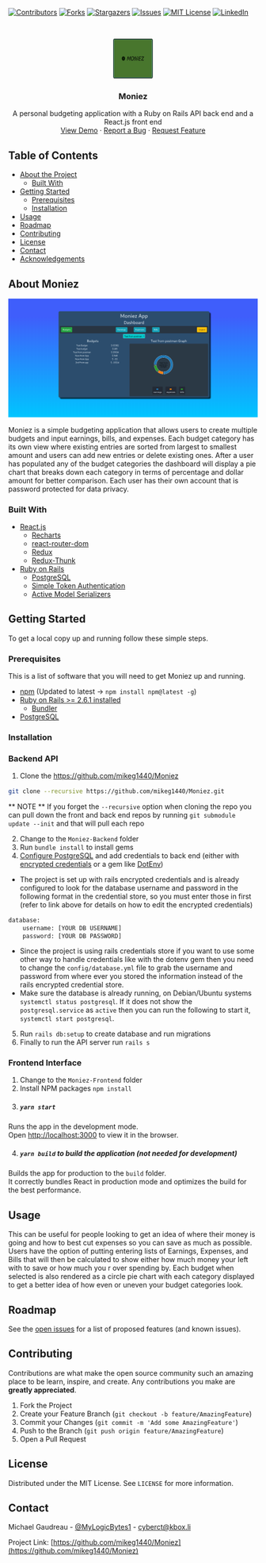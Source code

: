 

<!-- PROJECT SHIELDS -->
[![Contributors][contributors-shield]][contributors-url]
[![Forks][forks-shield]][forks-url]
[![Stargazers][stars-shield]][stars-url]
[![Issues][issues-shield]][issues-url]
[![MIT License][license-shield]][license-url]
[![LinkedIn][linkedin-shield]][linkedin-url]



<!-- PROJECT LOGO -->
<br />
<p align="center">
  <a href="https://github.com/mikeg1440/Moniez">
    <img src="https://github.com/mikeg1440/Moniez-Frontend/blob/master/src/images/moniez-green-logo.png" alt="Moniez Logo" width="80" height="80">
  </a>

  <h3 align="center">Moniez</h3>

  <p align="center">
    A personal budgeting application with a Ruby on Rails API back end and a React.js front end
    <br />
    <a href="https://github.com/mikeg1440/Moniez">View Demo</a>
    ·
    <a href="https://github.com/mikeg1440/Moniez/issues">Report a Bug</a>
    ·
    <a href="https://github.com/mikeg1440/Moniez/issues">Request Feature</a>
  </p>
</p>



<!-- TABLE OF CONTENTS -->
## Table of Contents

* [About the Project](#about-the-project)
  * [Built With](#built-with)
* [Getting Started](#getting-started)
  * [Prerequisites](#prerequisites)
  * [Installation](#installation)
* [Usage](#usage)
* [Roadmap](#roadmap)
* [Contributing](#contributing)
* [License](#license)
* [Contact](#contact)
* [Acknowledgements](#acknowledgements)



<!-- ABOUT THE PROJECT -->
## About Moniez

[![Moniez Dashboard Screen Shot][product-screenshot]](https://github.com/mikeg1440/Moniez-Frontend/blob/master/src/images/dashboard-screenshot.png)

Moniez is a simple budgeting application that allows users to create multiple budgets and input earnings, bills, and expenses.  Each budget category has its own view where existing entries are sorted from largest to smallest amount and users can add new entries or delete existing ones.  After a user has populated any of the budget categories the dashboard will display a pie chart that breaks down each category in terms of percentage and dollar amount for better comparison.  Each user has their own account that is password protected for data privacy.

### Built With

* [React.js](https://reactjs.org/)
  * [Recharts](http://recharts.org/en-US/)
  * [react-router-dom](https://www.npmjs.com/package/react-router-dom)
  * [Redux](https://redux.js.org/)
  * [Redux-Thunk](https://github.com/reduxjs/redux-thunk)
* [Ruby on Rails](https://rubyonrails.org/)
  * [PostgreSQL](https://www.postgresql.org/)
  * [Simple Token Authentication](https://github.com/gonzalo-bulnes/simple_token_authentication)
  * [Active Model Serializers](https://github.com/rails-api/active_model_serializers)


<!-- GETTING STARTED -->
## Getting Started

To get a local copy up and running follow these simple steps.

### Prerequisites

This is a list of software that you will need to get Moniez up and running.

* [npm](https://www.npmjs.com/get-npm) (Updated to latest ->  `npm install npm@latest -g`)
* [Ruby on Rails >= 2.6.1 installed](https://www.tutorialspoint.com/ruby-on-rails/rails-installation.htm)
  * [Bundler](https://bundler.io/)
* [PostgreSQL](https://blog.timescale.com/tutorials/how-to-install-psql-on-mac-ubuntu-debian-windows/)

### Installation

### Backend API
1. Clone the https://github.com/mikeg1440/Moniez
```sh
git clone --recursive https://github.com/mikeg1440/Moniez.git
```
  ** NOTE ** If you forget the `--recursive` option when cloning the repo you can pull down the front and back end repos by running `git submodule update --init` and that will pull each repo

2. Change to the `Moniez-Backend` folder
3. Run `bundle install` to install gems
4. [Configure PostgreSQL](https://medium.com/coding-blocks/creating-user-database-and-adding-access-on-postgresql-8bfcd2f4a91e) and add credentials to back end (either with [encrypted credentials](https://mikeg1440.github.io/2020/02/12/configure-rails-with-postgresql-using-encrypted-credentials/) or a gem like [DotEnv](https://github.com/bkeepers/dotenv))
  * The project is set up with rails encrypted credentials and is already configured to look for the database username and password in the following format in the credential store, so you must enter those in first (refer to link above for details on how to edit the encrypted credentials)
  ```
  database:
      username: [YOUR DB USERNAME]
      password: [YOUR DB PASSWORD]  
  ```
  * Since the project is using rails credentials store if you want to use some other way to handle credentials like with the dotenv gem then you need to change the `config/database.yml` file to grab the username and password from where ever you stored the information instead of the rails encrypted credential store.
  * Make sure the database is already running, on Debian/Ubuntu systems `systemctl status postgresql`.  If it does not show the `postgresql.service` as `active` then you can run the following to start it, `systemctl start postgresql`.
5. Run `rails db:setup` to create database and run migrations
6. Finally to run the API server run `rails s`

### Frontend Interface
1. Change to the `Moniez-Frontend` folder
2. Install NPM packages `npm install`
3. ##### `yarn start`
  Runs the app in the development mode.<br />
  Open [http://localhost:3000](http://localhost:3000) to view it in the browser.

4. ##### `yarn build` to build the application (not needed for development)
  Builds the app for production to the `build` folder.<br />
  It correctly bundles React in production mode and optimizes the build for the best performance.


<!-- USAGE EXAMPLES -->
## Usage

This can be useful for people looking to get an idea of where their money is going and how to best cut expenses so you can save as much as possible.  Users have the option of putting entering lists of Earnings, Expenses, and Bills that will then be calculated to show either how much money your left with to save or how much you r over spending by.  Each budget when selected is also rendered as a circle pie chart with each category displayed to get a better idea of how even or uneven your budget categories look.



<!-- ROADMAP -->
## Roadmap

See the [open issues](https://github.com/mikeg1440/Moniez/issues) for a list of proposed features (and known issues).



<!-- CONTRIBUTING -->
## Contributing

Contributions are what make the open source community such an amazing place to be learn, inspire, and create. Any contributions you make are **greatly appreciated**.

1. Fork the Project
2. Create your Feature Branch (`git checkout -b feature/AmazingFeature`)
3. Commit your Changes (`git commit -m 'Add some AmazingFeature'`)
4. Push to the Branch (`git push origin feature/AmazingFeature`)
5. Open a Pull Request



<!-- LICENSE -->
## License

Distributed under the MIT License. See `LICENSE` for more information.



<!-- CONTACT -->
## Contact

Michael Gaudreau - [@MyLogicBytes1](https://twitter.com/MyLogicBytes1) - cyberct@kbox.li

Project Link: [https://github.com/mikeg1440/Moniez](https://github.com/mikeg1440/Moniez)



<!-- ACKNOWLEDGEMENTS -->
<!-- ## Acknowledgements

* []()
* []()
* []() -->





<!-- MARKDOWN LINKS & IMAGES -->
<!-- https://www.markdownguide.org/basic-syntax/#reference-style-links -->
[contributors-shield]: https://img.shields.io/github/contributors/mikeg1440/Moniez.svg?style=flat-square
[contributors-url]: https://github.com/mikeg1440/Moniez/graphs/contributors
[forks-shield]: https://img.shields.io/github/forks/mikeg1440/Moniez.svg?style=flat-square
[forks-url]: https://github.com/mikeg1440/Moniez/network/members
[stars-shield]: https://img.shields.io/github/stars/mikeg1440/Moniez.svg?style=flat-square
[stars-url]: https://github.com/mikeg1440/Moniez/stargazers
[issues-shield]: https://img.shields.io/github/issues/mikeg1440/Moniez.svg?style=flat-square
[issues-url]: https://github.com/mikeg1440/Moniez/issues
[license-shield]: https://img.shields.io/github/license/mikeg1440/Moniez.svg?style=flat-square
[license-url]: https://github.com/mikeg1440/Moniez/blob/master/LICENSE.txt
[linkedin-shield]: https://img.shields.io/badge/-LinkedIn-black.svg?style=flat-square&logo=linkedin&colorB=555
[linkedin-url]: https://linkedin.com/in/michael-gaudreau
[product-screenshot]: https://github.com/mikeg1440/Moniez-Frontend/blob/master/src/images/dashboard-screenshot.png
